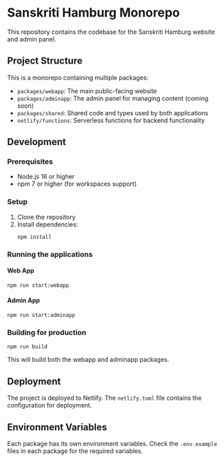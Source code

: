 # Sanskriti Hamburg Monorepo

This repository contains the codebase for the Sanskriti Hamburg website and admin panel.

## Project Structure

This is a monorepo containing multiple packages:

- `packages/webapp`: The main public-facing website
- `packages/adminapp`: The admin panel for managing content (coming soon)
- `packages/shared`: Shared code and types used by both applications
- `netlify/functions`: Serverless functions for backend functionality

## Development

### Prerequisites

- Node.js 16 or higher
- npm 7 or higher (for workspaces support)

### Setup

1. Clone the repository
2. Install dependencies:
   ```
   npm install
   ```

### Running the applications

#### Web App

```
npm run start:webapp
```

#### Admin App

```
npm run start:adminapp
```

### Building for production

```
npm run build
```

This will build both the webapp and adminapp packages.

## Deployment

The project is deployed to Netlify. The `netlify.toml` file contains the configuration for deployment.

## Environment Variables

Each package has its own environment variables. Check the `.env.example` files in each package for the required variables.
